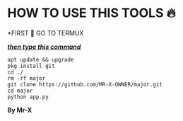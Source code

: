 # HOW TO USE THIS TOOLS 🔥 

*FIRST 🥇 GO TO TERMUX 

<b><i><u> then type this command </u></i></b>

```
apt update && upgrade
pkg install git
cd ./
rm -rf major
git clone https://github.com/MR-X-OWNER/major.git
cd major
python app.py
```
<b>By Mr-X </b>

